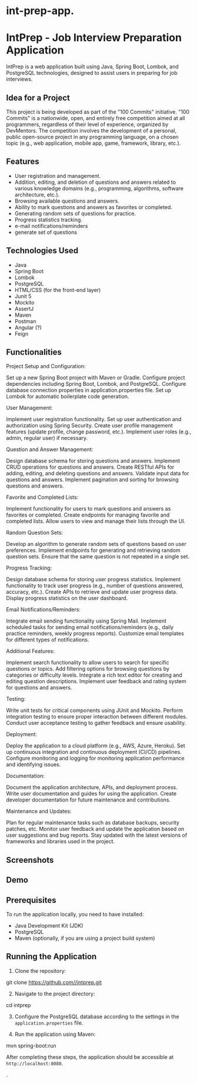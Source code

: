 # int-prep-app.

# IntPrep - Job Interview Preparation Application

IntPrep is a web application built using Java, Spring Boot, Lombok, and PostgreSQL technologies, designed to assist users in preparing for job interviews.


## Idea for a Project

This project is being developed as part of the "100 Commits" initiative. "100 Commits" is a nationwide, open, and entirely free competition aimed at all programmers, regardless of their level of experience, organized by DevMentors. The competition involves the development of a personal, public open-source project in any programming language, on a chosen topic (e.g., web application, mobile app, game, framework, library, etc.).

## Features

- User registration and management.
- Addition, editing, and deletion of questions and answers related to various knowledge domains (e.g., programming, algorithms, software architecture, etc.).
- Browsing available questions and answers.
- Ability to mark questions and answers as favorites or completed.
- Generating random sets of questions for practice.
- Progress statistics tracking.
- e-mail notifications/reminders
- generate set of questions

## Technologies Used

- Java
- Spring Boot
- Lombok
- PostgreSQL
- HTML/CSS (for the front-end layer)
- Junit 5
- Mockito
- AssertJ
- Maven
- Postman
- Angular (?)
- Feign

## Functionalities

Project Setup and Configuration:

Set up a new Spring Boot project with Maven or Gradle.
Configure project dependencies including Spring Boot, Lombok, and PostgreSQL.
Configure database connection properties in application.properties file.
Set up Lombok for automatic boilerplate code generation.

User Management:

Implement user registration functionality.
Set up user authentication and authorization using Spring Security.
Create user profile management features (update profile, change password, etc.).
Implement user roles (e.g., admin, regular user) if necessary.

Question and Answer Management:

Design database schema for storing questions and answers.
Implement CRUD operations for questions and answers.
Create RESTful APIs for adding, editing, and deleting questions and answers.
Validate input data for questions and answers.
Implement pagination and sorting for browsing questions and answers.

Favorite and Completed Lists:

Implement functionality for users to mark questions and answers as favorites or completed.
Create endpoints for managing favorite and completed lists.
Allow users to view and manage their lists through the UI.

Random Question Sets:

Develop an algorithm to generate random sets of questions based on user preferences.
Implement endpoints for generating and retrieving random question sets.
Ensure that the same question is not repeated in a single set.

Progress Tracking:

Design database schema for storing user progress statistics.
Implement functionality to track user progress (e.g., number of questions answered, accuracy, etc.).
Create APIs to retrieve and update user progress data.
Display progress statistics on the user dashboard.

Email Notifications/Reminders:

Integrate email sending functionality using Spring Mail.
Implement scheduled tasks for sending email notifications/reminders (e.g., daily practice reminders, weekly progress reports).
Customize email templates for different types of notifications.

Additional Features:

Implement search functionality to allow users to search for specific questions or topics.
Add filtering options for browsing questions by categories or difficulty levels.
Integrate a rich text editor for creating and editing question descriptions.
Implement user feedback and rating system for questions and answers.

Testing:

Write unit tests for critical components using JUnit and Mockito.
Perform integration testing to ensure proper interaction between different modules.
Conduct user acceptance testing to gather feedback and ensure usability.

Deployment:

Deploy the application to a cloud platform (e.g., AWS, Azure, Heroku).
Set up continuous integration and continuous deployment (CI/CD) pipelines.
Configure monitoring and logging for monitoring application performance and identifying issues.

Documentation:

Document the application architecture, APIs, and deployment process.
Write user documentation and guides for using the application.
Create developer documentation for future maintenance and contributions.

Maintenance and Updates:

Plan for regular maintenance tasks such as database backups, security patches, etc.
Monitor user feedback and update the application based on user suggestions and bug reports.
Stay updated with the latest versions of frameworks and libraries used in the project.

## Screenshots

## Demo

## Prerequisites

To run the application locally, you need to have installed:

- Java Development Kit (JDK)
- PostgreSQL
- Maven (optionally, if you are using a project build system)

## Running the Application

1. Clone the repository:

git clone https://github.com//intprep.git


2. Navigate to the project directory:

cd intprep


3. Configure the PostgreSQL database according to the settings in the `application.properties` file.

4. Run the application using Maven:

mvn spring-boot:run

After completing these steps, the application should be accessible at `http://localhost:8080`.

.
